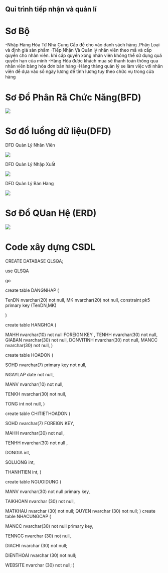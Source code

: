 ## Qui trình tiếp nhận và quản lí

# Sơ Bộ  

  -Nhập Hàng Hóa Từ Nhà Cung Cấp để cho vào danh sách hàng .Phân Loại và định giá sản phẩm
  -Tiếp Nhận Và Quản lý nhân viên theo mã và cấp quyền cho nhân viên. khi cấp quyền xong nhân viên không thể sử dụng quá quyền hạn của mình
  -Hàng Hóa được khách mua sẽ thanh toán thông qua nhân viên bàng hóa đơn bán hàng
  -Hàng tháng quản lý se làm việc với nhân viên để dựa vào số ngày lương để tính lương tuy theo chức vụ trong cửa hàng

# Sơ Đồ Phân Rã Chức Năng(BFD)
<p><img src="https://scontent.fdad3-2.fna.fbcdn.net/v/t1.0-9/19990068_683567908521128_7397526770425143926_n.jpg?oh=5fba0bbc5f8f2f5ae8ede6f1b1c19326&oe=5A0D6471"></p>

# Sơ đồ luồng dữ liệu(DFD)

DFD Quản Lý Nhân Viên
<p><img src="https://scontent.fdad3-2.fna.fbcdn.net/v/t1.0-9/20108376_683567915187794_5983344337882194272_n.jpg?oh=d2aa480577768977acf1c0b7c371458a&oe=59CA6B01"></p>
DFD Quản Lý Nhập Xuất
<p><img src="https://scontent.fdad3-2.fna.fbcdn.net/v/t1.0-9/20108686_683567911854461_2047123958839529568_n.jpg?oh=4ea767c7bd7f662bdd395254684051e1&oe=59F74823"></p>
DFD Quản Lý Bán Hàng
<p><img src="https://scontent.fdad3-2.fna.fbcdn.net/v/t1.0-9/19961471_683567935187792_1380802811339806226_n.jpg?oh=61185750c4d8351ba2e0aa6c33aa1069&oe=59FC4572"></p>

# Sơ Đồ QUan Hệ (ERD)

<p><img src="https://scontent.fdad3-2.fna.fbcdn.net/v/t1.0-9/20046745_683568151854437_3064097255819439932_n.jpg?oh=54861c432feb8cac5d0e686b1a493d26&oe=59FBA51F"></p>

# Code xây dựng CSDL

CREATE DATABASE QLSQA;

use QLSQA

go

create table DANGNHAP (

TenDN	nvarchar(20) not null,
MK		nvarchar(20) not null,
constraint pk5 primary key (TenDN,MK)

)

create table HANGHOA (

MAHH nvarchar(10) not null FOREIGN KEY  ,
TENHH nvarchar(30) not null,
GIABAN nvarchar(30) not null,
DONVITINH nvarchar(30) not null,
MANCC nvarchar(30) not null,
)

create table HOADON (

SOHD nvarchar(7) primary key not null,

NGAYLAP date not null,

MANV nvarchar(10) not null,

TENKH nvarchar(30) not null,

TONG int not null,
)

create table CHITIETHOADON (

SOHD nvarchar(7) FOREIGN KEY, 

MAHH nvarchar(30) not null,

TENHH nvarchar(30) not null ,

DONGIA int,

SOLUONG int,

THANHTIEN int,
)

create table NGUOIDUNG (

MANV nvarchar(30) not null primary key,

TAIKHOAN nvarchar (30) not null,

MATKHAU nvarchar (30) not null;
QUYEN nvarchar (30) not null;
)
create table NHACUNGCAP (

MANCC nvarchar(30) not null primary key,

TENNCC nvarchar (30) not null,

DIACHI nvarchar (30) not null;

DIENTHOAI nvarchar (30) not null;

WEBSITE nvarchar (30) not null;
)

